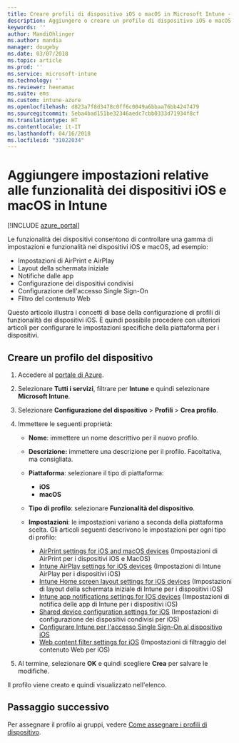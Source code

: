 ```yaml
---
title: Creare profili di dispositivo iOS o macOS in Microsoft Intune - Azure | Microsoft Docs
description: Aggiungere o creare un profilo di dispositivo iOS o macOS e quindi configurare le impostazioni per AirPrint, AirPlay, layout della schermata iniziale, notifiche delle app, dispositivi condivisi, Single Sign-On e filtro del contenuto Web in Microsoft Intune.
keywords: ''
author: MandiOhlinger
ms.author: mandia
manager: dougeby
ms.date: 03/07/2018
ms.topic: article
ms.prod: ''
ms.service: microsoft-intune
ms.technology: ''
ms.reviewer: heenamac
ms.suite: ems
ms.custom: intune-azure
ms.openlocfilehash: d823a7f8d3478c0ff6c0049a6bbaa76bb4247479
ms.sourcegitcommit: 5eba4bad151be32346aedc7cbb0333d71934f8cf
ms.translationtype: HT
ms.contentlocale: it-IT
ms.lasthandoff: 04/16/2018
ms.locfileid: "31022034"
---
```

# <a name="add-ios-or-macos-device-feature-settings-in-intune"></a>Aggiungere impostazioni relative alle funzionalità dei dispositivi iOS e macOS in Intune

[!INCLUDE [azure_portal](./includes/azure_portal.md)]

Le funzionalità dei dispositivi consentono di controllare una gamma di impostazioni e funzionalità nei dispositivi iOS e macOS, ad esempio:

- Impostazioni di AirPrint e AirPlay
- Layout della schermata iniziale
- Notifiche dalle app
- Configurazione dei dispositivi condivisi
- Configurazione dell'accesso Single Sign-On
- Filtro del contenuto Web

Questo articolo illustra i concetti di base della configurazione di profili di funzionalità dei dispositivi iOS. È quindi possibile procedere con ulteriori articoli per configurare le impostazioni specifiche della piattaforma per i dispositivi.

## <a name="create-a-device-profile"></a>Creare un profilo del dispositivo

1. Accedere al [portale di Azure](https://portal.azure.com).
2. Selezionare **Tutti i servizi**, filtrare per **Intune** e quindi selezionare **Microsoft Intune**.
3. Selezionare **Configurazione del dispositivo** > **Profili** > **Crea profilo**.
4. Immettere le seguenti proprietà:

   - **Nome**: immettere un nome descrittivo per il nuovo profilo.
   - **Descrizione:** immettere una descrizione per il profilo. Facoltativa, ma consigliata.
   - **Piattaforma**: selezionare il tipo di piattaforma:
     - **iOS**
     - **macOS**
   - **Tipo di profilo**: selezionare **Funzionalità del dispositivo**.
   - **Impostazioni**: le impostazioni variano a seconda della piattaforma scelta. Gli articoli seguenti descrivono le impostazioni per ogni tipo di profilo:

     - [AirPrint settings for iOS and macOS devices](air-print-settings-ios-macos.md) (Impostazioni di AirPrint per i dispositivi iOS e MacOS)
     - [Intune AirPlay settings for iOS devices](airplay-settings-ios.md) (Impostazioni di Intune AirPlay per i dispositivi iOS)
     - [Intune Home screen layout settings for iOS devices](home-screen-settings-ios.md) (Impostazioni di layout della schermata iniziale di Intune per i dispositivi iOS)
     - [Intune app notifications settings for IOS devices](app-notification-settings-ios.md) (Impostazioni di notifica delle app di Intune per i dispositivi iOS)
     - [Shared device configuration settings for iOS](shared-device-settings-ios.md) (Impostazioni di configurazione dei dispositivi condivisi per iOS)
     - [Configurare Intune per l'accesso Single Sign-On al dispositivo iOS](sso-ios.md)
     - [Web content filter settings for iOS](web-content-filter-settings-ios.md) (Impostazioni di filtraggio del contenuto Web per iOS)

5. Al termine, selezionare **OK** e quindi scegliere **Crea** per salvare le modifiche.

Il profilo viene creato e quindi visualizzato nell'elenco.

## <a name="next-step"></a>Passaggio successivo

Per assegnare il profilo ai gruppi, vedere [Come assegnare i profili di dispositivo](device-profile-assign.md).